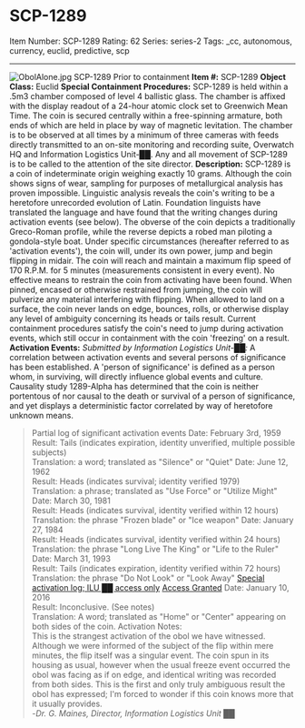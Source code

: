# SCP-1289
Item Number: SCP-1289
Rating: 62
Series: series-2
Tags: _cc, autonomous, currency, euclid, predictive, scp

---

![ObolAlone.jpg](https://scp-wiki.wdfiles.com/local--files/scp-1289/ObolAlone.jpg)
SCP-1289 Prior to containment
**Item #:** SCP-1289
**Object Class:** Euclid
**Special Containment Procedures:** SCP-1289 is held within a .5m3 chamber composed of level 4 ballistic glass. The chamber is affixed with the display readout of a 24-hour atomic clock set to Greenwich Mean Time. The coin is secured centrally within a free-spinning armature, both ends of which are held in place by way of magnetic levitation. The chamber is to be observed at all times by a minimum of three cameras with feeds directly transmitted to an on-site monitoring and recording suite, Overwatch HQ and Information Logistics Unit-██. Any and all movement of SCP-1289 is to be called to the attention of the site director.
**Description:** SCP-1289 is a coin of indeterminate origin weighing exactly 10 grams. Although the coin shows signs of wear, sampling for purposes of metallurgical analysis has proven impossible. Linguistic analysis reveals the coin's writing to be a heretofore unrecorded evolution of Latin. Foundation linguists have translated the language and have found that the writing changes during activation events (see below). The obverse of the coin depicts a traditionally Greco-Roman profile, while the reverse depicts a robed man piloting a gondola-style boat.
Under specific circumstances (hereafter referred to as 'activation events'), the coin will, under its own power, jump and begin flipping in midair. The coin will reach and maintain a maximum flip speed of 170 R.P.M. for 5 minutes (measurements consistent in every event). No effective means to restrain the coin from activating have been found. When pinned, encased or otherwise restrained from jumping, the coin will pulverize any material interfering with flipping.
When allowed to land on a surface, the coin never lands on edge, bounces, rolls, or otherwise display any level of ambiguity concerning its heads or tails result. Current containment procedures satisfy the coin's need to jump during activation events, which still occur in containment with the coin 'freezing' on a result.
**Activation Events:** _Submitted by Information Logistics Unit-██:_ A correlation between activation events and several persons of significance has been established. A 'person of significance' is defined as a person whom, in surviving, will directly influence global events and culture. Causality study 1289-Alpha has determined that the coin is neither portentous of nor causal to the death or survival of a person of significance, and yet displays a deterministic factor correlated by way of heretofore unknown means.
> Partial log of significant activation events
> Date: February 3rd, 1959  
>  Result: Tails (indicates expiration, identity unverified, multiple possible subjects)  
>  Translation: a word; translated as "Silence" or "Quiet"
> Date: June 12, 1962  
>  Result: Heads (indicates survival; identity verified 1979)  
>  Translation: a phrase; translated as "Use Force" or "Utilize Might"
> Date: March 30, 1981  
>  Result: Heads (indicates survival, identity verified within 12 hours)  
>  Translation: the phrase "Frozen blade" or "Ice weapon"
> Date: January 27, 1984  
>  Result: Heads (indicates survival, identity verified within 24 hours)  
>  Translation: the phrase "Long Live The King" or "Life to the Ruler"
> Date: March 31, 1993  
>  Result: Tails (indicates expiration, identity verified within 72 hours)  
>  Translation: the phrase "Do Not Look" or "Look Away"
> [Special activation log; ILU ██ access only](javascript:;)
> [Access Granted](javascript:;)
> Date: January 10, 2016  
>  Result: Inconclusive. (See notes)  
>  Translation: A word; translated as "Home" or "Center" appearing on both sides of the coin.
> Activation Notes:  
>  This is the strangest activation of the obol we have witnessed. Although we were informed of the subject of the flip within mere minutes, the flip itself was a singular event. The coin spun in its housing as usual, however when the usual freeze event occurred the obol was facing as if on edge, and identical writing was recorded from both sides. This is the first and only truly ambiguous result the obol has expressed; I'm forced to wonder if this coin knows more that it usually provides.  
>  -_Dr. G. Maines, Director, Information Logistics Unit_ ██
